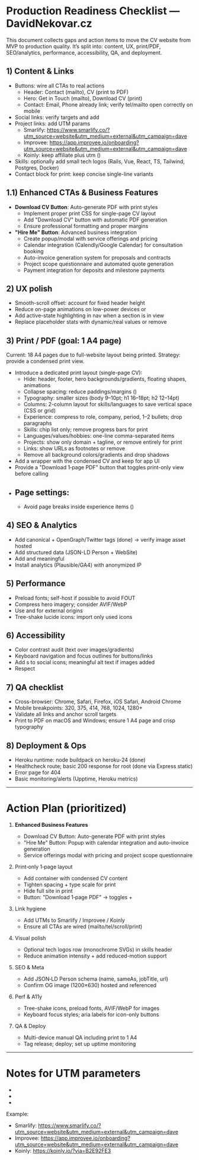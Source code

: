 # Production Readiness Checklist — DavidNekovar.cz

This document collects gaps and action items to move the CV website from MVP to production quality. It’s split into: content, UX, print/PDF, SEO/analytics, performance, accessibility, QA, and deployment.

## 1) Content & Links
- Buttons: wire all CTAs to real actions
  - Header: Contact (mailto), CV (print to PDF)
  - Hero: Get in Touch (mailto), Download CV (print)
  - Contact: Email, Phone already link; verify tel/mailto open correctly on mobile
- Social links: verify targets and add 
- Project links: add UTM params
  - Smarlify: https://www.smarlify.co/?utm_source=website&utm_medium=external&utm_campaign=dave
  - Improvee: https://app.improvee.io/onboarding?utm_source=website&utm_medium=external&utm_campaign=dave
  - Koinly: keep affiliate plus utm ()
- Skills: optionally add small tech logos (Rails, Vue, React, TS, Tailwind, Postgres, Docker)
- Contact block for print: keep concise single-line variants

## 1.1) Enhanced CTAs & Business Features
- **Download CV Button**: Auto-generate PDF with print styles
  - Implement proper print CSS for single-page CV layout
  - Add "Download CV" button with automatic PDF generation
  - Ensure professional formatting and proper margins
- **"Hire Me" Button**: Advanced business integration
  - Create popup/modal with service offerings and pricing
  - Calendar integration (Calendly/Google Calendar) for consultation booking
  - Auto-invoice generation system for proposals and contracts
  - Project scope questionnaire and automated quote generation
  - Payment integration for deposits and milestone payments

## 2) UX polish
- Smooth-scroll offset: account for fixed header height
- Reduce on-page animations on low-power devices or 
- Add active-state highlighting in nav when a section is in view
- Replace placeholder stats with dynamic/real values or remove

## 3) Print / PDF (goal: 1 A4 page)
Current: 18 A4 pages due to full-website layout being printed. Strategy: provide a condensed print view.

- Introduce a dedicated print layout (single-page CV):
  - Hide: header, footer, hero backgrounds/gradients, floating shapes, animations
  - Collapse spacing: reduce paddings/margins ()
  - Typography: smaller sizes (body 9–10pt; h1 16–18pt; h2 12–14pt)
  - Columns: 2-column layout for skills/languages to save vertical space (CSS  or grid)
  - Experience: compress to role, company, period, 1–2 bullets; drop paragraphs
  - Skills: chip list only; remove progress bars for print
  - Languages/values/hobbies: one-line comma-separated items
  - Projects: show only domain + tagline, or remove entirely for print
  - Links: show URLs as footnotes or remove 
  - Remove all background colors/gradients and drop shadows
- Add a  wrapper with the condensed CV and keep  for app UI
- Provide a "Download 1‑page PDF" button that toggles print-only view before calling 
- Page settings:
  - 
  - Avoid page breaks inside experience items ()

## 4) SEO & Analytics
- Add canonical + OpenGraph/Twitter tags (done) → verify image asset hosted
- Add structured data (JSON-LD Person + WebSite)
- Add  and meaningful 
- Install analytics (Plausible/GA4) with anonymized IP

## 5) Performance
- Preload fonts; self-host if possible to avoid FOUT
- Compress hero imagery; consider AVIF/WebP
- Use  and  for external origins
- Tree-shake lucide icons: import only used icons

## 6) Accessibility
- Color contrast audit (text over images/gradients)
- Keyboard navigation and focus outlines for buttons/links
- Add s to social icons; meaningful alt text if images added
- Respect 

## 7) QA checklist
- Cross-browser: Chrome, Safari, Firefox, iOS Safari, Android Chrome
- Mobile breakpoints: 320, 375, 414, 768, 1024, 1280+
- Validate all links and anchor scroll targets
- Print to PDF on macOS and Windows; ensure 1 A4 page and crisp typography

## 8) Deployment & Ops
- Heroku runtime: node buildpack on heroku-24 (done)
- Healthcheck route; basic 200 response for root (done via Express static)
- Error page for 404
- Basic monitoring/alerts (Upptime, Heroku metrics)

---

# Action Plan (prioritized)

1. **Enhanced Business Features**
   - Download CV Button: Auto-generate PDF with print styles
   - "Hire Me" Button: Popup with calendar integration and auto-invoice generation
   - Service offerings modal with pricing and project scope questionnaire

2. Print‑only 1‑page layout
   - Add  container with condensed CV content
   - Tighten spacing + type scale for print
   - Hide full site in print
   - Button: "Download 1‑page PDF" → toggles  + 

3. Link hygiene
   - Add UTMs to Smarlify / Improvee / Koinly
   - Ensure all CTAs are wired (mailto/tel/scroll/print)

4. Visual polish
   - Optional tech logos row (monochrome SVGs) in skills header
   - Reduce animation intensity + add reduced-motion support

5. SEO & Meta
   - Add JSON‑LD Person schema (name, sameAs, jobTitle, url)
   - Confirm OG image (1200×630) hosted and referenced

6. Perf & A11y
   - Tree-shake icons, preload fonts, AVIF/WebP for images
   - Keyboard focus styles; aria labels for icon-only buttons

7. QA & Deploy
   - Multi-device manual QA including print to 1 A4
   - Tag release; deploy; set up uptime monitoring

---

# Notes for UTM parameters
- 
- 
- 

Example:
- Smarlify: https://www.smarlify.co/?utm_source=website&utm_medium=external&utm_campaign=dave
- Improvee: https://app.improvee.io/onboarding?utm_source=website&utm_medium=external&utm_campaign=dave
- Koinly: https://koinly.io/?via=B2E92FE3

